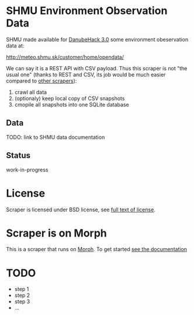 # SHMU Environment Observation Data

SHMU made available for [DanubeHack 3.0](http://danubehack.eu/) some
environment obeservation data at:

http://meteo.shmu.sk/customer/home/opendata/

We can say it is a REST API with CSV payload. Thus this scraper is not "the
usual one" (thanks to REST and CSV, its job would be much easier compared to
[other scrapers](https://morph.io/soit-sk/)):

1. crawl all data
2. (optionaly) keep local copy of CSV snapshots
3. cmopile all snapshots into one SQLite database

## Data

TODO: link to SHMU data documentation

## Status

work-in-progress

# License

Scraper is licensed under BSD license, see [full text of license](LICENSE).

# Scraper is on Morph

This is a scraper that runs on [Morph](https://morph.io).  To get started
[see the documentation](https://morph.io/documentation)

# TODO

* step 1
* step 2
* step 3
* ...
